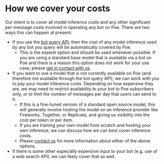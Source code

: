 # How we cover your costs

Our intent is to cover all model inference costs and any other significant per-message costs involved in operating any bot on Poe. There are two ways this can happen at present:

* If you use the [bot query API](accessing-other-bots-on-poe.md), then the cost of any model inference used by any bot you query will be automatically covered by Poe.
  * This is the easiest option and should be used whenever possible. If you are using a standard base model that is available via a bot on Poe and there is a reason this option does not work for your use case, please [get in contact with us](../resources/how-to-contact-us.md).
* If you want to use a model that is not currently available on Poe (and therefore not available through the bot query API), we can work with you to pay your model inference costs. Depending on how expensive they are, we may need to restrict availability to your bot to Poe subscribers only, or to limit the number of messages per day that users can send to it.
  * If this is a fine-tuned version of a standard open source model, this will generally involve hosting the model on an inference provider like Fireworks, Together, or Replicate, and giving us visibility into the cost per token or per item.
  * If you are training your own model from scratch and hosting your own inference, we can discuss how we can best cover inference costs.
  * Please [contact us](../resources/how-to-contact-us.md) for more information about either of the above options.
* If there is some other especially expensive input to your bot (e.g. use of a web search API), we can likely cover that as well.
